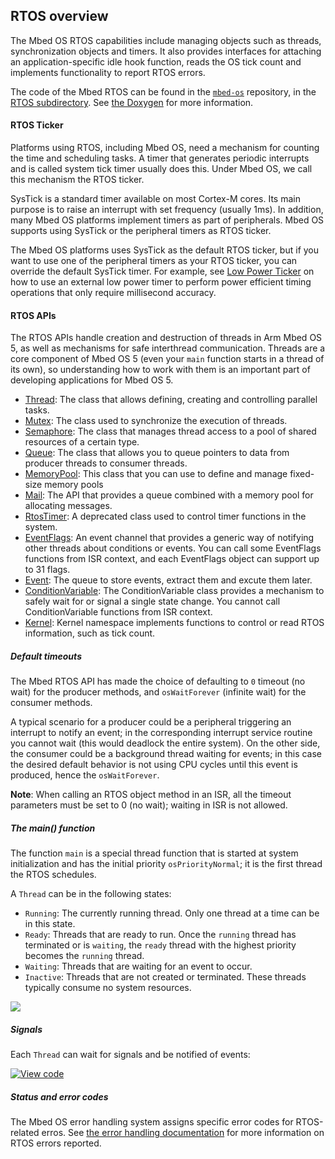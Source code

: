 <h2 id="rtos-api">RTOS overview</h2>

The Mbed OS RTOS capabilities include managing objects such as threads, synchronization objects and timers. It also provides interfaces for attaching an application-specific idle hook function, reads the OS tick count and implements functionality to report RTOS errors.

The code of the Mbed RTOS can be found in the [`mbed-os`](https://github.com/ARMmbed/mbed-os) repository, in the [RTOS subdirectory](https://github.com/ARMmbed/mbed-os/tree/master/rtos). See [the Doxygen](https://os-doc-builder.test.mbed.com/docs/development/mbed-os-api-doxy/group__rtos.html) for more information.

#### RTOS Ticker

Platforms using RTOS, including Mbed OS, need a mechanism for counting the time and scheduling tasks. A timer that generates periodic interrupts and is called system tick timer usually does this. Under Mbed OS, we call this mechanism the RTOS ticker.

SysTick is a standard timer available on most Cortex-M cores. Its main purpose is to raise an interrupt with set frequency (usually 1ms). In addition, many Mbed OS platforms
implement timers as part of peripherals. Mbed OS supports using SysTick or the peripheral timers as RTOS ticker.

The Mbed OS platforms uses SysTick as the default RTOS ticker, but if you want to use one of the peripheral timers as your RTOS ticker, you can override the default SysTick timer. For example, see [Low Power Ticker](low-power-ticker.html) on how to use an external low power timer to perform power efficient timing operations that only require millisecond accuracy.

#### RTOS APIs

The RTOS APIs handle creation and destruction of threads in Arm Mbed OS 5, as well as mechanisms for safe interthread communication. Threads are a core component of Mbed OS 5 (even your `main` function starts in a thread of its own), so understanding how to work with them is an important part of developing applications for Mbed OS 5.

- [Thread](thread.html): The class that allows defining, creating and controlling parallel tasks.
- [Mutex](mutex.html): The class used to synchronize the execution of threads.
- [Semaphore](semaphore.html): The class that manages thread access to a pool of shared resources of a certain type.
- [Queue](queue.html): The class that allows you to queue pointers to data from producer threads to consumer threads.
- [MemoryPool](memorypool.html): This class that you can use to define and manage fixed-size memory pools
- [Mail](mail.html): The API that provides a queue combined with a memory pool for allocating messages.
- [RtosTimer](rtostimer.html): A deprecated class used to control timer functions in the system.
- [EventFlags](eventflags.html): An event channel that provides a generic way of notifying other threads about conditions or events. You can call some EventFlags functions from ISR context, and each EventFlags object can support up to 31 flags.
- [Event](event.html): The queue to store events, extract them and excute them later.
- [ConditionVariable](conditionvariable.html): The ConditionVariable class provides a mechanism to safely wait for or signal a single state change. You cannot call ConditionVariable functions from ISR context.
- [Kernel](kernel-interface-functions.html): Kernel namespace implements functions to control or read RTOS information, such as tick count.

##### Default timeouts

The Mbed RTOS API has made the choice of defaulting to `0` timeout (no wait) for the producer methods, and `osWaitForever` (infinite wait) for the consumer methods.

A typical scenario for a producer could be a peripheral triggering an interrupt to notify an event; in the corresponding interrupt service routine you cannot wait (this would deadlock the entire system). On the other side, the consumer could be a background thread waiting for events; in this case the desired default behavior is not using CPU cycles until this event is produced, hence the `osWaitForever`.

<span class="notes">**Note**: When calling an RTOS object method in an ISR, all the timeout parameters must be set to 0 (no wait); waiting in ISR is not allowed. </span>

##### The main() function

The function `main` is a special thread function that is started at system initialization and has the initial priority `osPriorityNormal`; it is the first thread the RTOS schedules.

A `Thread` can be in the following states:

- `Running`: The currently running thread. Only one thread at a time can be in this state.
- `Ready`: Threads that are ready to run. Once the `running` thread has terminated or is `waiting`, the `ready` thread with the highest priority becomes the `running` thread.
- `Waiting`: Threads that are waiting for an event to occur.
- `Inactive`: Threads that are not created or terminated. These threads typically consume no system resources.

<span class="images">![](https://s3-us-west-2.amazonaws.com/mbed-os-docs-images/thread_status.png)</span>

##### Signals

Each `Thread` can wait for signals and be notified of events:

[![View code](https://www.mbed.com/embed/?url=https://os.mbed.com/teams/mbed_example/code/rtos_signals/)](https://os.mbed.com/teams/mbed_example/code/rtos_signals/file/476186ff82cf/main.cpp)

##### Status and error codes

The Mbed OS error handling system assigns specific error codes for RTOS-related erros. See [the error handling documentation](error-handling.html) for more information on RTOS errors reported.
